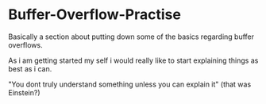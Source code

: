 # Buffer-Overflow-Practise

Basically a section about putting down some of the basics regarding buffer overflows.

As i am getting started my self i would really like to start explaining things as best as i can.

"You dont truly understand something unless you can explain it" (that was Einstein?)
